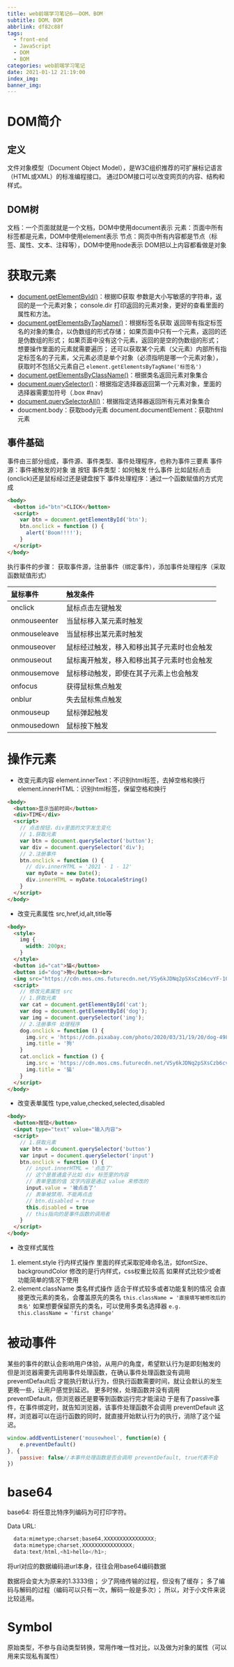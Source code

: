 ```yaml
---
title: web前端学习笔记6——DOM、BOM
subtitle: DOM、BOM
abbrlink: df82c88f
tags:
  - front-end
  - JavaScript
  - DOM
  - BOM
categories: web前端学习笔记
date: 2021-01-12 21:19:00
index_img:
banner_img:
---
```


# DOM简介
## 定义
文件对象模型（Document Object Model），是W3C组织推荐的可扩展标记语言（HTML或XML）的标准编程接口。
通过DOM接口可以改变网页的内容、结构和样式。

## DOM树
文档：一个页面就就是一个文档，DOM中使用document表示
元素：页面中所有标签都是元素，DOM中使用element表示
节点：网页中所有内容都是节点（标签、属性、文本、注释等），DOM中使用node表示
DOM把以上内容都看做是对象

# 获取元素
- [document.getElementById()](https://developer.mozilla.org/zh-CN/docs/Web/API/Document/getElementById)：根据ID获取
参数是大小写敏感的字符串，返回的是一个元素对象；
console.dir 打印返回的元素对象，更好的查看里面的属性和方法。
- [document.getElementsByTagName()](https://developer.mozilla.org/zh-CN/docs/Web/API/Document/getElementsByTagName)：根据标签名获取
返回带有指定标签名的对象的集合，以伪数组的形式存储；
如果页面中只有一个元素，返回的还是伪数组的形式；
如果页面中没有这个元素，返回的是空的伪数组的形式；
想要操作里面的元素就需要遍历；
还可以获取某个元素（父元素）内部所有指定标签名的子元素，父元素必须是单个对象（必须指明是哪一个元素对象），获取时不包括父元素自己
`element.getElementsByTagName('标签名')`
- [document.getElementsByClassName()](https://developer.mozilla.org/zh-CN/docs/Web/API/Document/getElementsByClassName)：根据类名返回元素对象集合
- [document.querySelector()](https://developer.mozilla.org/zh-CN/docs/Web/API/Document/querySelector)：根据指定选择器返回第一个元素对象，里面的选择器需要加符号（.box #nav)
- [document.querySelectorAll()](https://developer.mozilla.org/zh-CN/docs/Web/API/Document/querySelectorAll)：根据指定选择器返回所有元素对象集合
- doucment.body：获取body元素
document.documentElement：获取html元素

## 事件基础
事件由三部分组成，事件源、事件类型、事件处理程序，也称为事件三要素
事件源：事件被触发的对象 谁 按钮 
事件类型：如何触发 什么事件 比如鼠标点击(onclick)还是鼠标经过还是键盘按下
事件处理程序：通过一个函数赋值的方式完成
```html
<body>
  <botton id="btn">CLICK</botton>
  <script>
    var btn = document.getElementById('btn');
    btn.onclick = function () {
      alert('Boom!!!!');
    }
  </script>
</body>
```
执行事件的步骤：
获取事件源，注册事件（绑定事件），添加事件处理程序（采取函数赋值形式）

鼠标事件|触发条件
:-|:-
onclick|鼠标点击左键触发
onmouseenter|当鼠标移入某元素时触发
onmouseleave|当鼠标移出某元素时触发
onmouseover|鼠标经过触发，移入和移出其子元素时也会触发
onmouseout|鼠标离开触发，移入和移出其子元素时也会触发
onmousemove|鼠标移动触发，即使在其子元素上也会触发
onfocus|获得鼠标焦点触发
onblur|失去鼠标焦点触发
onmouseup|鼠标弹起触发
onmousedown|鼠标按下触发

# 操作元素
- 改变元素内容
element.innerText：不识别html标签，去掉空格和换行
element.innerHTML：识别html标签，保留空格和换行
```html
<body>
  <button>显示当前时间</button>
  <div>TIME</div>
  <script>
    // 点击按钮，div里面的文字发生变化
    // 1.获取元素
    var btn = document.querySelector('button');
    var div = document.querySelector('div');
    // 2.注册事件
    btn.onclick = function () {
      // div.innerHTML = '2021 - 1 - 12'
      var myDate = new Date();
      div.innerHTML = myDate.toLocaleString()
    }
  </script>
</body>
```

- 改变元素属性
src,href,id,alt,title等
```html
<body>
  <style>
    img {
      width: 200px;
    }
  </style>
  <button id="cat">猫</button>
  <button id="dog">狗</button><br>
  <img src="https://cdn.mos.cms.futurecdn.net/VSy6kJDNq2pSXsCzb6cvYF-1024-80.jpg.webp" alt="" title="猫">
  <script>
    // 修改元素属性 src
    // 1.获取元素
    var cat = document.getElementById('cat');
    var dog = document.getElementById('dog');
    var img = document.querySelector('img');
    // 2.注册事件 处理程序
    dog.onclick = function () {
      img.src = 'https://cdn.pixabay.com/photo/2020/03/31/19/20/dog-4988985_1280.jpg'
      img.title = '狗'
    }
    cat.onclick = function () {
      img.src = 'https://cdn.mos.cms.futurecdn.net/VSy6kJDNq2pSXsCzb6cvYF-1024-80.jpg.webp'
      img.title = '猫'
    }
  </script>
</body>
```

- 改变表单属性
type,value,checked,selected,disabled
```html
<body>
  <button>按钮</button>
  <input type="text" value="输入内容">
  <script>
    // 1.获取元素
    var btn = document.querySelector('button')
    var input = document.querySelector('input')
    btn.onclick = function () {
      // input.innerHTML = '点击了' 
      // 这个是普通盒子比如 div 标签里的内容
      // 表单里面的值 文字内容是通过 value 来修改的
      input.value = '被点击了'
      // 表单被禁用，不能再点击
      // btn.disabled = true
      this.disabled = true
      // this指向的是事件函数的调用者
    }
  </script>
</body>
```

- 改变样式属性
1. element.style     行内样式操作
里面的样式采取驼峰命名法，如fontSize、backgroundColor
修改的是行内样式，css权重比较高
如果样式比较少或者功能简单的情况下使用
2. element.className 类名样式操作
适合于样式较多或者功能复制的情况
会直接更改元素的类名，会覆盖原先的类名
`this.className = '直接填写被修改后的类名'`
如果想要保留原先的类名，可以使用多类名选择器
`e.g. this.className = 'first change'`


# 被动事件
某些的事件的默认会影响用户体验，从用户的角度，希望默认行为是即刻触发的
但是浏览器需要先调用事件处理函数，在确认事件处理函数没有调用 preventDefault后
才能执行默认行为，但执行函数需要时间，就让会默认的发生更晚一些，让用户感觉到延迟。
更多时候，处理函数并没有调用 preventDefault，但浏览器还是要等到函数运行完才能滚动
于是有了passive事件，在事件绑定时，就告知浏览器，该事件处理函数不会调用 preventDefault
这样，浏览器可以在运行函数的同时，就直接开始默认行为的执行，消除了这个延迟。
```js
window.addEventListener('mousewheel', function(e) {
    e.preventDefault() 
}, {
    passive: false//本事件处理函数是否会调用 preventDefault, true代表不会
})
```

# base64
base64:
  将任意比特序列编码为可打印字符。

Data URL:
```js
  data:mimetype;charset;base64,XXXXXXXXXXXXXXXX;
  data:mimetype;charset,XXXXXXXXXXXXXXXX;
  data:text/html,<h1>hello</h1>;
```
  将url对应的数据编码进url本身，往往会用base64编码数据

数据将会变大为原来的1.3333倍；
少了网络传输的过程，但没有了缓存；
多了编码与解码的过程（编码可以只有一次，解码一般是多次）；
所以，对于小文件来说比较适用。

# Symbol
原始类型，不参与自动类型转换，常用作唯一性对比，以及做为对象的属性（可以用来实现私有属性）
